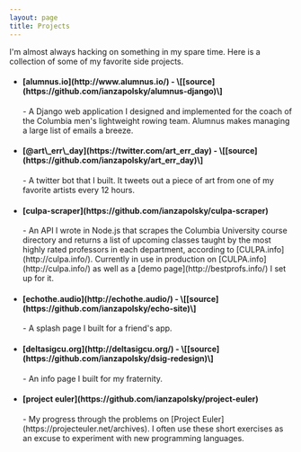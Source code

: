 ```yaml
---
layout: page
title: Projects
---
```


I'm almost always hacking on something in my spare time. Here is a collection of some of my favorite side projects.

- <h4>[alumnus.io](http://www.alumnus.io/) - \[[source](https://github.com/ianzapolsky/alumnus-django)\] </h4>
  - A Django web application I designed and implemented for the coach of the Columbia men's lightweight rowing team. Alumnus makes managing a large list of emails a breeze.
- <h4>[@art\_err\_day](https://twitter.com/art_err_day) - \[[source](https://github.com/ianzapolsky/art_err_day)\]</h4>
  - A twitter bot that I built. It tweets out a piece of art from one of my favorite artists every 12 hours.
- <h4>[culpa-scraper](https://github.com/ianzapolsky/culpa-scraper)</h4>
  - An API I wrote in Node.js that scrapes the Columbia University course directory and returns a list of upcoming classes taught by the most highly rated professors in each department, according to [CULPA.info](http://culpa.info/). Currently in use in production on [CULPA.info](http://culpa.info/) as well as a [demo page](http://bestprofs.info/) I set up for it. 
- <h4>[echothe.audio](http://echothe.audio/) - \[[source](https://github.com/ianzapolsky/echo-site)\]</h4>
  - A splash page I built for a friend's app.
- <h4>[deltasigcu.org](http://deltasigcu.org/) - \[[source](https://github.com/ianzapolsky/dsig-redesign)\]</h4>
  - An info page I built for my fraternity.
- <h4>[project euler](https://github.com/ianzapolsky/project-euler)</h4>
  - My progress through the problems on [Project Euler](https://projecteuler.net/archives). I often use these short exercises as an excuse to experiment with new programming languages.
